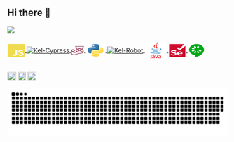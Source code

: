 ## Hi there 👋

<div align="left">
  <a href="https://github.com/kellysirqueira">
  <img height="155em" src="https://github-readme-stats.vercel.app/api?username=kellysirqueira&show_icons=true&theme=swift&include_all_commits=true&count_private=true"/>
  <!---<img height="155em" src="https://github-readme-stats.vercel.app/api/top-langs/?username=kellysirqueira&layout=compact&langs_count=7&theme=swift"/>--->
</div> <div style="display: inline_block"><br>
  <img align="center" alt="Kel-Js" height="30" width="40" src="https://raw.githubusercontent.com/devicons/devicon/master/icons/javascript/javascript-plain.svg">
  <img align="center" alt="Kel-Cypress" height="30" width="30" src="https://docs.cypress.io/img/logo/cypress-logo-circle-dark.png">
  <img align="center" alt="Kel-Jest" height="20" width="30" src="https://raw.githubusercontent.com/devicons/devicon/1119b9f84c0290e0f0b38982099a2bd027a48bf1/icons/jest/jest-plain.svg">
  <img align="center" alt="Kel-Python" height="35" width="45" src="https://raw.githubusercontent.com/devicons/devicon/master/icons/python/python-original.svg">
    <img align="center" alt="Kel-Robot" height="30" width="30" src="https://encrypted-tbn0.gstatic.com/images?q=tbn:ANd9GcSGschuBFNMa3OS48oIwPixgw6LV5xXbUhfNA&usqp=CAU">
  <img align="center" alt="Kel-Java" height="40" width="50" src="https://raw.githubusercontent.com/devicons/devicon/1119b9f84c0290e0f0b38982099a2bd027a48bf1/icons/java/java-original-wordmark.svg">
  <img align="center" alt="Kel-Selenium" height="30" width="40" src="https://raw.githubusercontent.com/devicons/devicon/1119b9f84c0290e0f0b38982099a2bd027a48bf1/icons/selenium/selenium-original.svg">
  <img align="center" alt="Kel-Cucumber" height="30" width="40" src="https://raw.githubusercontent.com/devicons/devicon/1119b9f84c0290e0f0b38982099a2bd027a48bf1/icons/cucumber/cucumber-plain.svg">
<!--   <img align="center" alt="Kel-HTML" height="30" width="40" src="https://raw.githubusercontent.com/devicons/devicon/master/icons/html5/html5-original.svg">
  <img align="center" alt="Kel-CSS" height="30" width="40" src="https://raw.githubusercontent.com/devicons/devicon/master/icons/css3/css3-original.svg"> -->
</div>

##
<div> 
  <a href="https://instagram.com/kellysirqueira" target="_blank"><img src="https://upload.wikimedia.org/wikipedia/commons/thumb/a/a5/Instagram_icon.png/2048px-Instagram_icon.png" target="_blank" height="20" width="20"></a>
  <a href = "mailto:sirqueirakelly@gmail.com"><img src="https://static.vecteezy.com/system/resources/previews/020/964/377/non_2x/gmail-mail-icon-for-web-design-free-png.png" target="_blank" height="20" width="18"></a>
  <a href="https://www.linkedin.com/in/kellysirqueira" target="_blank"><img src="https://upload.wikimedia.org/wikipedia/commons/thumb/c/ca/LinkedIn_logo_initials.png/800px-LinkedIn_logo_initials.png" target="_blank" height="20" width="20"></a> 
 
 ![Snake animation](https://github.com/kellysirqueira/kellysirqueira/blob/output/github-contribution-grid-snake.svg)
 
</div>

